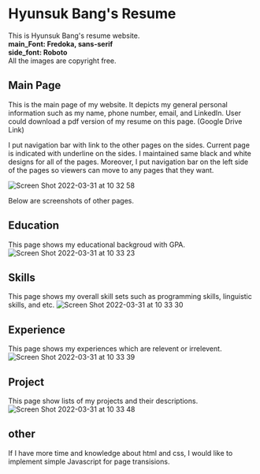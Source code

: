 # Hyunsuk Bang's Resume
This is Hyunsuk Bang's resume website.
<br>
<b>main_Font: Fredoka, sans-serif</b>
<br>
<b>side_font: Roboto</b>
<br>
All the images are copyright free.

## Main Page
This is the main page of my website. It depicts my general personal information such as my name, phone number, email, and LinkedIn.
User could download a pdf version of my resume on this page. (Google Drive Link)

I put navigation bar with link to the other pages on the sides. Current page is indicated with underline on the sides.
I maintained same black and white designs for all of the pages.
Moreover, I put navigation bar on the left side of the pages so viewers can move to any pages that they want. 


![Screen Shot 2022-03-31 at 10 32 58](https://user-images.githubusercontent.com/84240134/161093714-b442f97f-40df-4533-8005-2aa590562474.png)


Below are screenshots of other pages.

## Education
This page shows my educational backgroud with GPA.
![Screen Shot 2022-03-31 at 10 33 23](https://user-images.githubusercontent.com/84240134/161094766-3355f14c-8c46-4165-89bf-a32bf0b38784.png)



## Skills
This page shows my overall skill sets such as programming skills, linguistic skills, and etc.
![Screen Shot 2022-03-31 at 10 33 30](https://user-images.githubusercontent.com/84240134/161095569-15b13fbc-09d0-4a4b-86ff-a07dead11350.png)



## Experience
This page shows my experiences which are relevent or irrelevent.
![Screen Shot 2022-03-31 at 10 33 39](https://user-images.githubusercontent.com/84240134/161095981-4e7ef0d8-7cdd-4e0a-9226-a863e7236bdb.png)



## Project
This page show lists of my projects and their descriptions.
![Screen Shot 2022-03-31 at 10 33 48](https://user-images.githubusercontent.com/84240134/161097355-7cd22fa3-26e5-421c-951d-0cf2cccf30c0.png)

## other
If I have more time and knowledge about html and css, I would like to implement simple Javascript for page transisions. 
